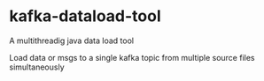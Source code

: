 # kafka-dataload-tool

A multithreadig java data load tool

Load data or msgs to a single kafka topic from multiple source files simultaneously

